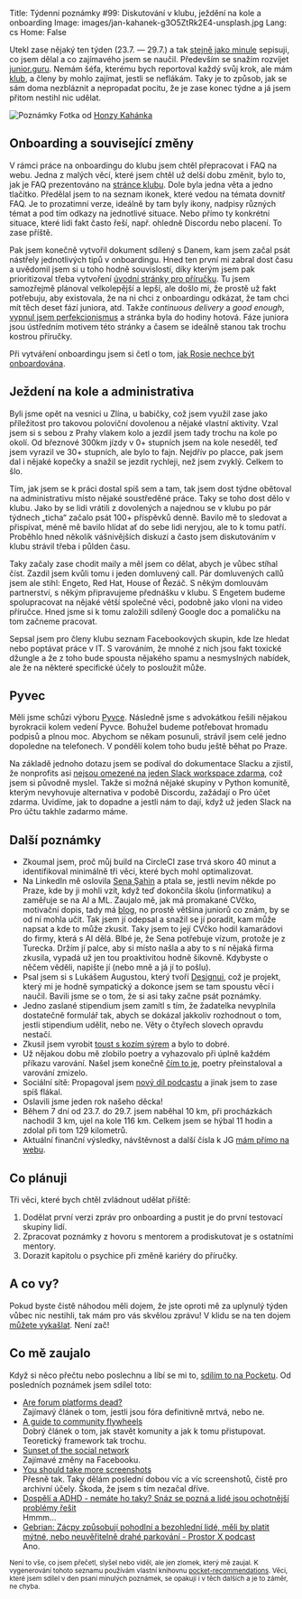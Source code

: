Title: Týdenní poznámky #99: Diskutování v klubu, ježdění na kole a onboarding
Image: images/jan-kahanek-g3O5ZtRk2E4-unsplash.jpg
Lang: cs
Home: False


Utekl zase nějaký ten týden (23.7. — 29.7.) a tak [stejně jako minule]({filename}/2022-07-22_tydenni-poznamky-98-kandidatura-a-programovani-onboardingu.md) sepisuji, co jsem dělal a co zajímavého jsem se naučil. Především se snažím rozvíjet [junior.guru](https://junior.guru/). Nemám šéfa, kterému bych reportoval každý svůj krok, ale mám [klub](https://junior.guru/club/), a členy by mohlo zajímat, jestli se neflákám. Taky je to způsob, jak se sám doma nezbláznit a nepropadat pocitu, že je zase konec týdne a já jsem přitom nestihl nic udělat.

![Poznámky]({static}/images/jan-kahanek-g3O5ZtRk2E4-unsplash.jpg)
Fotka od [Honzy Kahánka](https://unsplash.com/@honza_kahanek)


## Onboarding a související změny

V rámci práce na onboardingu do klubu jsem chtěl přepracovat i FAQ na webu. Jedna z malých věcí, které jsem chtěl už delší dobu změnit, bylo to, jak je FAQ prezentováno na [stránce klubu](https://junior.guru/club/). Dole byla jedna věta a jedno tlačítko. Předělal jsem to na seznam ikonek, které vedou na témata dovnitř FAQ. Je to prozatimní verze, ideálně by tam byly ikony, nadpisy různých témat a pod tím odkazy na jednotlivé situace. Nebo přímo ty konkrétní situace, které lidi fakt často řeší, např. ohledně Discordu nebo placení. To zase příště.

Pak jsem konečně vytvořil dokument sdílený s Danem, kam jsem začal psát nástřely jednotlivých tipů v onboardingu. Hned ten první mi zabral dost času a uvědomil jsem si u toho hodně souvislostí, díky kterým jsem pak prioritizoval třeba vytvoření [úvodní stránky pro příručku](https://junior.guru/handbook/). Tu jsem samozřejmě plánoval velkolepější a lepší, ale došlo mi, že prostě už fakt potřebuju, aby existovala, že na ni chci z onboardingu odkázat, že tam chci mít těch deset fází juniora, atd. Takže _continuous delivery_ a _good enough_, [vypnul jsem perfekcionismus](https://twitter.com/OzolinsJanis/status/1552590693423583232) a stránka byla do hodiny hotová. Fáze juniora jsou ústředním motivem této stránky a časem se ideálně stanou tak trochu kostrou příručky.

Při vytváření onboardingu jsem si četl o tom, [jak Rosie nechce být onboardována](https://village.rosie.land/t/spicy-take-i-dont-want-to-be-onboarded-in-communities/531/9).


## Ježdení na kole a administrativa

Byli jsme opět na vesnici u Zlína, u babičky, což jsem využil zase jako příležitost pro takovou poloviční dovolenou a nějaké vlastní aktivity. Vzal jsem si s sebou z Prahy vlakem kolo a jezdil jsem tady trochu na kole po okolí. Od březnové 300km jízdy v 0+ stupních jsem na kole neseděl, teď jsem vyrazil ve 30+ stupních, ale bylo to fajn. Nejdřív po placce, pak jsem dal i nějaké kopečky a snažil se jezdit rychleji, než jsem zvyklý. Celkem to šlo.

Tím, jak jsem se k práci dostal spíš sem a tam, tak jsem dost týdne obětoval na administrativu místo nějaké soustředěné práce. Taky se toho dost dělo v klubu. Jako by se lidi vrátili z dovolených a najednou se v klubu po pár týdnech „ticha“ začalo psát 100+ příspěvků denně. Bavilo mě to sledovat a přispívat, méně mě bavilo hlídat ať do sebe lidi neryjou, ale to k tomu patří. Proběhlo hned několik vášnivějších diskuzí a často jsem diskutováním v klubu strávil třeba i půlden času.

Taky začaly zase chodit maily a měl jsem co dělat, abych je vůbec stíhal číst. Zazdil jsem kvůli tomu i jeden domluvený call. Pár domluvených callů jsem ale stihl: Engeto, Red Hat, House of Řezáč. S někým domlouvám partnerství, s někým připravujeme přednášku v klubu. S Engetem budeme spolupracovat na nějaké větší společné věci, podobně jako vloni na video příručce. Hned jsme si k tomu založili sdílený Google doc a pomaličku na tom začneme pracovat.

Sepsal jsem pro členy klubu seznam Facebookových skupin, kde lze hledat nebo poptávat práce v IT. S varováním, že mnohé z nich jsou fakt toxické džungle a že z toho bude spousta nějakého spamu a nesmyslných nabídek, ale že na některé specifické účely to posloužit může.


## Pyvec

Měli jsme schůzi výboru [Pyvce](https://pyvec.org/). Následně jsme s advokátkou řešili nějakou byrokracii kolem vedení Pyvce. Bohužel budeme potřebovat hromadu podpisů a plnou moc. Abychom se někam posunuli, strávil jsem celé jedno dopoledne na telefonech. V pondělí kolem toho budu ještě běhat po Praze.

Na základě jednoho dotazu jsem se podíval do dokumentace Slacku a zjistil, že nonprofits asi [nejsou omezené na jeden Slack workspace zdarma](https://slack.com/help/articles/204368833-Apply-for-the-Slack-for-Nonprofits-discount), což jsem si původně myslel. Takže si možná nějaké skupiny v Python komunitě, kterým nevyhovuje alternativa v podobě Discordu, zažádají o Pro účet zdarma. Uvidíme, jak to dopadne a jestli nám to dají, když už jeden Slack na Pro účtu takhle zadarmo máme.


## Další poznámky

- Zkoumal jsem, proč můj build na CircleCI zase trvá skoro 40 minut a identifikoval minimálně tři věci, které bych mohl optimalizovat.
- Na LinkedIn mě oslovila [Sena Şahin](https://www.linkedin.com/in/senanursahin/) a ptala se, jestli nevím někde po Praze, kde by ji mohli vzít, když teď dokončila školu (informatiku) a zaměřuje se na AI a ML. Zaujalo mě, jak má promakané CVčko, motivační dopis, tady má [blog](https://medium.com/@xenagarage), no prostě většina juniorů co znám, by se od ní mohla učit. Tak jsem jí odepsal a snažil se jí poradit, kam může napsat a kde to může zkusit. Taky jsem to její CVčko hodil kamarádovi do firmy, která s AI dělá. Blbé je, že Sena potřebuje vízum, protože je z Turecka. Držím jí palce, aby si místo našla a aby to s ní nějaká firma zkusila, vypadá už jen tou proaktivitou hodně šikovně. Kdybyste o něčem věděli, napište jí (nebo mně a já jí to pošlu).
- Psal jsem si s Lukášem Augustou, který tvoří [Designui](https://www.designui.cz/), což je projekt, který mi je hodně sympatický a dokonce jsem se tam spoustu věcí i naučil. Bavili jsme se o tom, že si asi taky začne psát poznámky.
- Jedno zaslané stipendium jsem zamítl s tím, že žadatelka nevyplnila dostatečně formulář tak, abych se dokázal jakkoliv rozhodnout o tom, jestli stipendium udělit, nebo ne. Věty o čtyřech slovech opravdu nestačí.
- Zkusil jsem vyrobit [toust s kozím sýrem](https://zlin.rozhlas.cz/toust-s-kozim-syrem-8157157) a bylo to dobré.
- Už nějakou dobu mě zlobilo poetry a vyhazovalo při úplně každém příkazu varování. Našel jsem konečně [čím to je](https://github.com/python-poetry/poetry/issues/5210), poetry přeinstaloval a varování zmizelo.
- Sociální sítě: Propagoval jsem [nový díl podcastu](https://junior.guru/podcast/) a jinak jsem to zase spíš flákal.
- Oslavili jsme jeden rok našeho děcka!
- Během 7 dní od 23.7. do 29.7. jsem naběhal 10 km, při procházkách nachodil 3 km, ujel na kole 116 km. Celkem jsem se hýbal 11 hodin a zdolal při tom 129 kilometrů.
- Aktuální finanční výsledky, návštěvnost a další čísla k JG [mám přímo na webu](https://junior.guru/open/).


## Co plánuji

Tři věci, které bych chtěl zvládnout udělat příště:

1. Dodělat první verzi zpráv pro onboarding a pustit je do první testovací skupiny lidí.
2. Zpracovat poznámky z hovoru s mentorem a prodiskutovat je s ostatními mentory.
3. Dorazit kapitolu o psychice při změně kariéry do příručky.


## A co vy?

Pokud byste čistě náhodou měli dojem, že jste oproti mě za uplynulý týden vůbec nic nestihli, tak mám pro vás skvělou zprávu! V klidu se na ten dojem [můžete vykašlat]({filename}/2020-06-04_neni-to-zavod.md). Není zač!


## Co mě zaujalo

Když si něco přečtu nebo poslechnu a líbí se mi to, [sdílím to na Pocketu](https://getpocket.com/@honzajavorek). Od posledních poznámek jsem sdílel toto:

- [Are forum platforms dead?](https://getpocket.com/redirect?&url=https%3A%2F%2Frosie.land%2Fposts%2Fare-forum-platforms-dead%2F&h=d34394b2453ad2cf93eb66559ec7b77f5577646593036dffda00f16d5bd96e59)<br>Zajímavý článek o tom, jestli jsou fóra definitivně mrtvá, nebo ne.
- [A guide to community flywheels](https://getpocket.com/redirect?&url=https%3A%2F%2Frosie.land%2Fposts%2Fa-rosieland-guide-to-build-community-flywheels%2F&h=897f26abd85830e17cca6a983122c5a8d9033772e189ddeee6a54f50d339c63c)<br>Dobrý článek o tom, jak stavět komunity a jak k tomu přistupovat. Teoretický framework tak trochu.
- [Sunset of the social network](https://getpocket.com/redirect?&url=https%3A%2F%2Fwww.axios.com%2F2022%2F07%2F25%2Fsunset-social-network-facebook-tiktok&h=937ed2b11a0749c9aa0cdb061bc5fcde32ff91c85bf756b395101253d83252cd)<br>Zajímavé změny na Facebooku.
- [You should take more screenshots](https://getpocket.com/redirect?&url=https%3A%2F%2Falexwlchan.net%2F2022%2F07%2Fscreenshots%2F&h=04abff7a0d93966ac10c8ca079c4c00f861ba0e311e58a12b1449ac02202cc86)<br>Přesně tak. Taky dělám poslední dobou víc a víc screenshotů, čistě pro archivní účely. Škoda, že jsem s tím nezačal dříve.
- [Dospělí a ADHD - nemáte ho taky? Snáz se pozná a lidé jsou ochotnější problémy řešit](https://getpocket.com/redirect?&url=https%3A%2F%2Fovercast.fm%2F%2BRZMhhsqwI&h=07d855d89db26af9a20d9e058b451ffa6131dc3854723e7adda129f8636e4477)<br>Hmmm…
- [Gebrian: Zácpy způsobují pohodlní a bezohlední lidé, měli by platit mýtné, nebo neuvěřitelně drahé parkování - Prostor X podcast](https://getpocket.com/redirect?&url=https%3A%2F%2Fovercast.fm%2F%2BWv2Sr88zI&h=0fa2eeb04a2d3c349e294c3bd4a17c691cc0cf0d78b275959689895db7d0476b)<br>Ano.

<small>Není to vše, co jsem přečetl, slyšel nebo viděl, ale jen zlomek, který mě zaujal. K vygenerování tohoto seznamu používám vlastní knihovnu <a href="https://pypi.org/project/pocket-recommendations/">pocket-recommendations</a>. Věci, které jsem sdílel v den psaní minulých poznámek, se opakují i v těch dalších a je to záměr, ne chyba.</small>
